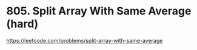 # 805. Split Array With Same Average (hard)

https://leetcode.com/problems/split-array-with-same-average
